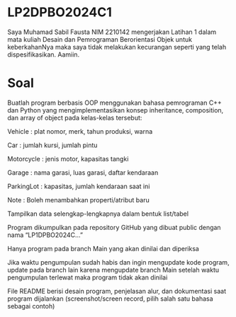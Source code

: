 # LP2DPBO2024C1

Saya Muhamad Sabil Fausta NIM 2210142 mengerjakan Latihan 1 dalam mata kuliah Desain dan Pemrograman Berorientasi Objek untuk keberkahanNya maka saya tidak melakukan kecurangan seperti yang telah dispesifikasikan. Aamiin.

# Soal

Buatlah program berbasis OOP menggunakan bahasa pemrograman C++ dan Python yang mengimplementasikan konsep inheritance, composition, dan array of object pada kelas-kelas tersebut:

Vehicle : plat nomor, merk, tahun produksi, warna

Car : jumlah kursi, jumlah pintu

Motorcycle : jenis motor, kapasitas tangki

Garage : nama garasi, luas garasi, daftar kendaraan

ParkingLot : kapasitas, jumlah kendaraan saat ini

Note :
Boleh menambahkan properti/atribut baru

Tampilkan data selengkap-lengkapnya dalam bentuk list/tabel

Program dikumpulkan pada repository GitHub yang dibuat public dengan nama “LP1DPBO2024C…”

Hanya program pada branch Main yang akan dinilai dan diperiksa

Jika waktu pengumpulan sudah habis dan ingin mengupdate kode program, update pada branch lain karena mengupdate branch Main setelah waktu pengumpulan terlewat maka program tidak akan dinilai

File README berisi desain program, penjelasan alur, dan dokumentasi saat program dijalankan (screenshot/screen record, pilih salah satu bahasa sebagai contoh)
